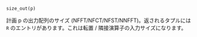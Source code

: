 ```
size_out(p)
```

計画 p の出力配列のサイズ (NFFT/NFCT/NFST/NNFFT)。返されるタプルには `R` のエントリがあります。これは転置 / 隣接演算子の入力サイズになります。
